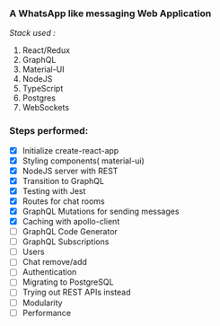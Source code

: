 ### A WhatsApp like messaging Web Application

*Stack used :*

1. React/Redux
2. GraphQL
3. Material-UI
4. NodeJS
5. TypeScript
6. Postgres
7. WebSockets

### Steps performed:

- [x] Initialize create-react-app
- [x] Styling components( material-ui)
- [x] NodeJS server with REST
- [x] Transition to GraphQL
- [x] Testing with Jest
- [x] Routes for chat rooms
- [x] GraphQL Mutations for sending messages
- [x] Caching with apollo-client
- [ ] GraphQL Code Generator
- [ ] GraphQL Subscriptions
- [ ] Users
- [ ] Chat remove/add
- [ ] Authentication
- [ ] Migrating to PostgreSQL
- [ ] Trying out REST APIs instead
- [ ] Modularity
- [ ] Performance